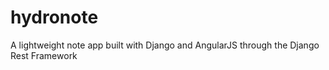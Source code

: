 # hydronote
A lightweight note app built with Django and AngularJS through the Django Rest Framework
